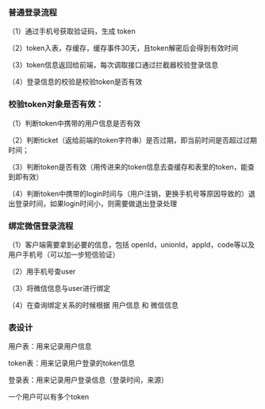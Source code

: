 <h3>普通登录流程</h3>

（1）通过手机号获取验证码，生成 token

（2）token入表，存缓存，缓存事件30天，且token解密后会得到有效时间

（3）token信息返回给前端，每次调取接口通过拦截器校验登录信息

（4）登录信息的校验是校验token是否有效

<h3>校验token对象是否有效：</h3>

（1）判断token中携带的用户信息是否有效

（2）判断ticket（返给前端的token字符串）是否过期，即当前时间是否超过过期时间；

（3）判断token是否有效（用传进来的token信息去查缓存和表里的token，能查到即有效）

（4）判断token中携带的login时间与（用户注销，更换手机号等原因导致的）退出登录时间，如果login时间小，则需要做退出登录处理

<h3>绑定微信登录流程</h3>

（1）客户端需要拿到必要的信息，包括 openId，unionId，appId，code等以及用户手机号（可以加一步短信验证）

（2）用手机号查user

（3）将微信信息与user进行绑定

（4）在查询绑定关系的时候根据 用户信息 和 微信信息

<h3>表设计</h3>

用户表：用来记录用户信息

token表：用来记录用户登录的token信息

登录表：用来记录用户登录信息（登录时间，来源）

一个用户可以有多个token
